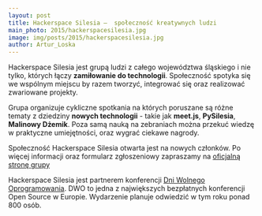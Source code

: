 ```yaml
---
layout: post
title: Hackerspace Silesia –  społeczność kreatywnych ludzi 
main_photo: 2015/hackerspacesilesia.jpg
image: img/posts/2015/hackerspacesilesia.jpg
author: Artur_Loska
---
```


Hackerspace Silesia jest grupą ludzi z całego województwa śląskiego i nie tylko, których łączy **zamiłowanie do technologii**. Społeczność spotyka się we wspólnym miejscu by razem tworzyć, integrować się oraz realizować zwariowane projekty.

Grupa organizuje cykliczne spotkania na których poruszane są różne tematy z dziedziny **nowych technologii** - takie jak **meet.js**, **PySilesia**, **Malinowy Dżemik**. Poza samą nauką na zebraniach można przekuć wiedzę w praktyczne umiejętności, oraz wygrać ciekawe nagrody.

Społeczność Hackerspace Silesia otwarta jest na nowych członków. Po więcej informacji oraz formularz zgłoszeniowy zapraszamy na [oficjalną stronę grupy](http://hs-silesia.pl/) 

Hackerspace Silesia jest partnerem konferencji [Dni Wolnego Oprogramowania](http://dwo.mikstura.it). DWO to jedna z największych bezpłatnych konferencji Open Source w Europie. Wydarzenie planuje odwiedzić w tym roku ponad 800 osób. 

